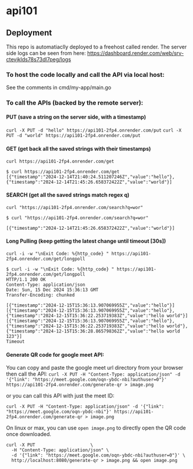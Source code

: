 # api101

## Deployment
This repo is automatiaclly deployed to a freehost called render.
The server side logs can be seen from here: https://dashboard.render.com/web/srv-ctevjklds78s73dl7peg/logs

### To host the code locally and call the API via local host:

See the comments in cmd/my-app/main.go

### To call the APIs (backed by the remote server):

#### PUT (save a string on the server side, with a timestamp)
`curl -X PUT -d "hello" https://api101-2fp4.onrender.com/put`
`curl -X PUT -d "world" https://api101-2fp4.onrender.com/put`

#### GET (get back all the saved strings with their timestamps)
`curl https://api101-2fp4.onrender.com/get`

```
$ curl https://api101-2fp4.onrender.com/get
[{"timestamp":"2024-12-14T21:40:24.511207246Z","value":"hello"},{"timestamp":"2024-12-14T21:45:26.658372422Z","value":"world"}]
```

#### SEARCH (get all the saved strings match regex q)
`curl "https://api101-2fp4.onrender.com/search?q=wor"`

```
$ curl "https://api101-2fp4.onrender.com/search?q=wor"

[{"timestamp":"2024-12-14T21:45:26.658372422Z","value":"world"}]
```

#### Long Pulling (keep getting the latest change until timeout [30s])

`curl -i -w "\nExit Code: %{http_code} " https://api101-2fp4.onrender.com/get/longpoll`

```
$ curl -i -w "\nExit Code: %{http_code} " https://api101-2fp4.onrender.com/get/longpoll
HTTP/1.1 200 OK
Content-Type: application/json
Date: Sun, 15 Dec 2024 15:36:13 GMT
Transfer-Encoding: chunked

[{"timestamp":"2024-12-15T15:36:13.907069955Z","value":"hello"}]
[{"timestamp":"2024-12-15T15:36:13.907069955Z","value":"hello"},{"timestamp":"2024-12-15T15:36:22.253719383Z","value":"hello world"}]
[{"timestamp":"2024-12-15T15:36:13.907069955Z","value":"hello"},{"timestamp":"2024-12-15T15:36:22.253719383Z","value":"hello world"},{"timestamp":"2024-12-15T15:36:28.865798362Z","value":"hello world 123"}]
Timeout

```

#### Generate QR code for google meet API:

You can copy and paste the google meet url directory from your browser then call the API:
`curl -X PUT -H "Content-Type: application/json" -d '{"link": "https://meet.google.com/oqn-ybdc-nbi?authuser=0"}' https://api101-2fp4.onrender.com/generate-qr > image.png`

or you can call this API with just the meet ID:

`curl -X PUT -H "Content-Type: application/json" -d '{"link": "https://meet.google.com/oqn-ybdc-nbi"}' https://api101-2fp4.onrender.com/generate-qr > image.png`

On linux or max, you can use `open image.png` to directly open the QR code once downloaded.

```
curl -X PUT                     \
  -H "Content-Type: application/json" \
  -d '{"link": "https://meet.google.com/oqn-ybdc-nbi?authuser=0"}' \
  http://localhost:8080/generate-qr > image.png && open image.png
```